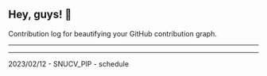 ## Hey, guys! 👋

Contribution log for beautifying your GitHub contribution graph.

---



---

2023/02/12 - SNUCV_PIP - schedule